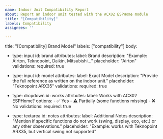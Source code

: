 ```yaml
---
name: Indoor Unit Compatibility Report
about: Report an indoor unit tested with the ACX02 ESPHome module
title: "[Compatibility]"
labels: Compatibility
assignees: ''

---
```


title: "[Compatibility] Brand Model"
labels: ["compatibility"]
body:
  - type: input
    id: brand
    attributes:
      label: Brand
      description: "Example: Airton, Teknopoint, Daikin, Mitsubishi..."
      placeholder: "Airton"
    validations:
      required: true

  - type: input
    id: model
    attributes:
      label: Exact Model
      description: "Provide the full reference as written on the indoor unit."
      placeholder: "Teknopoint ARX35"
    validations:
      required: true

  - type: dropdown
    id: works
    attributes:
      label: Works with ACX02 ESPHome?
      options:
        - ✅ Yes
        - ⚠️ Partially (some functions missing)
        - ❌ No
    validations:
      required: true

  - type: textarea
    id: notes
    attributes:
      label: Additional Notes
      description: "Mention if specific functions do not work (swing, display, eco, etc.) or any other observations."
      placeholder: "Example: works with Teknopoint ARX35, but vertical swing not supported"
